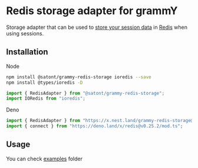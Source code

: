 # Redis storage adapter for grammY

Storage adapter that can be used to
[store your session data](https://grammy.dev/plugins/session.html) in
[Redis](https://redis.io/) when using sessions.

## Installation

Node

```bash
npm install @satont/grammy-redis-storage ioredis --save
npm install @types/ioredis -D
```

```ts
import { RedisAdapter } from "@satont/grammy-redis-storage";
import IORedis from "ioredis";
```

Deno

```ts
import { RedisAdapter } from "https://x.nest.land/grammy-redis-storage@1.2.0/src/mod.ts";
import { connect } from "https://deno.land/x/redis@v0.25.2/mod.ts";
```

## Usage

You can check
[examples](https://github.com/Satont/grammy-storages/tree/main/packages/redis/examples)
folder
